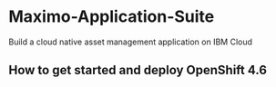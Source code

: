 # Maximo-Application-Suite
Build a cloud native asset management application on IBM Cloud

## How to get started and deploy OpenShift 4.6